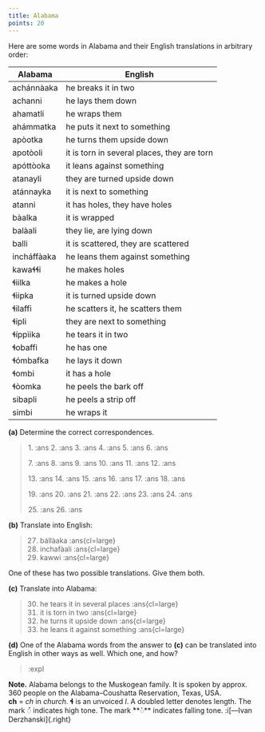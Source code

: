 ```yaml
---
title: Alabama
points: 20
---
```


Here are some words in Alabama and their English translations in
arbitrary order:

| Alabama | English |
| - | - |
| achánnàaka | he breaks it in two |
| achanni | he lays them down |
| ahamatli | he wraps them |
| ahámmatka | he puts it next to something |
| apòotka | he turns them upside down |
| apotòoli | it is torn in several places, they are torn |
| apóttòoka | it leans against something |
| atanayli | they are turned upside down |
| atánnayka | it is next to something |
| atanni | it has holes, they have holes |
| bàalka | it is wrapped |
| balàali | they lie, are lying down |
| balli | it is scattered, they are scattered |
| incháffàaka | he leans them against something |
| kawaɬɬi | he makes holes |
| ɬìilka | he makes a hole |
| ɬìipka | it is turned upside down |
| ɬilaffi | he scatters it, he scatters them |
| ɬipli | they are next to something |
| ɬíppìika | he tears it in two |
| ɬobaffi | he has one |
| ɬómbafka | he lays it down |
| ɬombi | it has a hole |
| ɬòomka | he peels the bark off |
| sibapli | he peels a strip off |
| simbi | he wraps it |

**(a)** Determine the correct correspondences.

> 1\. :ans 2. :ans 3. :ans 4. :ans 5. :ans 6. :ans 
>
> 7\. :ans 8. :ans 9. :ans 10. :ans 11. :ans 12. :ans
>
> 13\. :ans 14. :ans 15. :ans 16. :ans 17. :ans 18. :ans
> 
> 19\. :ans 20. :ans 21. :ans 22. :ans 23. :ans 24. :ans
>
> 25\. :ans 26. :ans

**(b)** Translate into English:

> 27. bállàaka :ans{cl=large}
> 28. inchafàali :ans{cl=large}
> 29. kawwi :ans{cl=large}

One of these has two possible translations.
Give them both.

**(c)** Translate into Alabama:

> 30. he tears it in several places :ans{cl=large}
> 31. it is torn in two :ans{cl=large}
> 32. he turns it upside down :ans{cl=large}
> 33. he leans it against something :ans{cl=large}

**(d)** One of the Alabama words from the answer to **(c)** can be translated into English in other
ways as well. Which one, and how?

> :expl

**Note.** Alabama belongs to the Muskogean family. It is spoken by approx. 360 people on the
Alabama–Coushatta Reservation, Texas, USA.
<br>**ch** = *ch* in *church*. **ɬ** is an unvoiced *l*. A doubled letter denotes length. The mark **◌́**    indicates
high tone. The mark ̀**◌̀** indicates falling tone. :i[—Ivan Derzhanski]{.right}